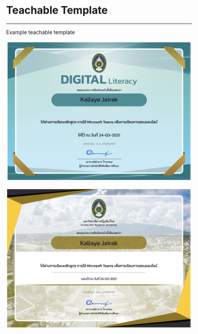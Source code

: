 # Teachable Template
---
Example teachable template 

![alt text](https://github.com/silkyland/cmtu-teachable-template/raw/master/example/blue.png)

![alt text](https://github.com/silkyland/cmtu-teachable-template/raw/master/example/yellow.png)